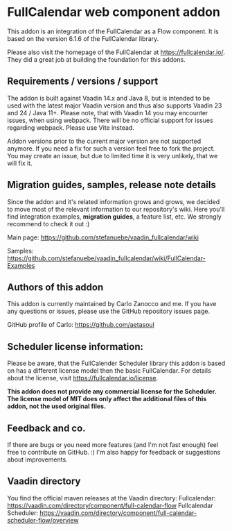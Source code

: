 # FullCalendar web component addon
This addon is an integration of the FullCalendar as a Flow component. It is based on the version 6.1.6 of the
FullCalendar library.

Please also visit the homepage of the FullCalendar at https://fullcalendar.io/. They did a great job at building the 
foundation for this addons.

## Requirements / versions / support
The addon is built against Vaadin 14.x and Java 8, but is intended to be used with the latest major Vaadin version
and thus also supports Vaadin 23 and 24 / Java 11+. Please note, that with Vaadin 14 you may encounter issues,
when using webpack. There will be no official support for issues regarding webpack. Please use Vite instead.

Addon versions prior to the current major version are not supported anymore. If you need a fix for such a version
feel free to fork the project. You may create an issue, but due to limited time it is very unlikely, that we will fix
it.

## Migration guides, samples, release note details
Since the addon and it's related information grows and grows, we decided to move most of the
relevant information to our repository's wiki. Here you'll find
integration examples, **migration guides**, a feature list, etc. We strongly recommend to check it out :)

Main page: https://github.com/stefanuebe/vaadin_fullcalendar/wiki

Samples: https://github.com/stefanuebe/vaadin_fullcalendar/wiki/FullCalendar-Examples

## Authors of this addon
This addon is currently maintained by Carlo Zanocco and me. If you have any questions or issues, please
use the GitHub repository issues page.

GitHub profile of Carlo: https://github.com/aetasoul

## Scheduler license information:
Please be aware, that the FullCalender Scheduler library this addon is based on has a different license model
then the basic FullCalendar. For details about the license, visit https://fullcalendar.io/license.

**This addon does not provide any commercial license for the Scheduler. The license model of MIT does only affect
the additional files of this addon, not the used original files.**

## Feedback and co.
If there are bugs or you need more features (and I'm not fast enough) feel free to contribute on GitHub. :)
I'm also happy for feedback or suggestions about improvements.

## Vaadin directory
You find the official maven releases at the Vaadin directory:
Fullcalendar: https://vaadin.com/directory/component/full-calendar-flow
Fullcalendar Scheduler: https://vaadin.com/directory/component/full-calendar-scheduler-flow/overview
